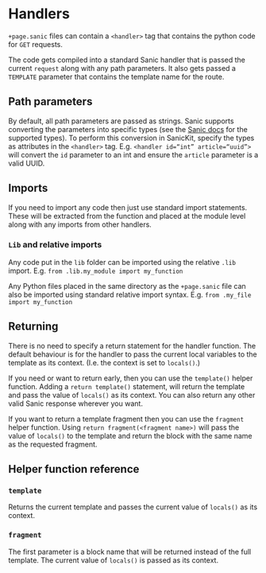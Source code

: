 # Handlers

`+page.sanic` files can contain a `<handler>` tag that contains the python code for `GET` requests. 

The code gets compiled into a standard Sanic handler that is passed the current `request` along with any path parameters. It also gets passed a `TEMPLATE` parameter that contains the template name for the route. 

## Path parameters

By default, all path parameters are passed as strings. Sanic supports converting the parameters into specific types (see the [Sanic docs](https://sanic.dev/en/guide/basics/routing.html#http-methods) for the supported types). To perform this conversion in SanicKit, specify the types as attributes in the `<handler>` tag. E.g. `<handler id=“int” article=“uuid”>` will convert the `id` parameter to an int and ensure the `article` parameter is a valid UUID.

## Imports

If you need to import any code then just use standard import statements. These will be extracted from the function and placed at the module level along with any imports from other handlers. 

### `Lib` and relative imports

Any code put in the `lib` folder can be imported using the relative `.lib` import. E.g. `from .lib.my_module import my_function`

Any Python files placed in the same directory as the `+page.sanic` file can also be imported using standard relative import syntax. E.g. `from .my_file import my_function`

##  Returning 

There is no need to specify a return statement for the handler function. The default behaviour is for the handler to pass the current local variables to the template as its context. (I.e. the context is set to `locals()`.)

If you need or want to return early, then you can use the `template()` helper function. Adding a `return template()` statement, will return the template and pass the value of `locals()` as its context. You can also return any other valid Sanic response wherever you want. 

If you want to return a template fragment then you can use the `fragment` helper function. Using `return fragment(<fragment name>)` will pass the value of `locals()` to the template and return the block with the same name as the requested fragment. 


##  Helper function reference

###  `template`

Returns the current template and passes the current value of `locals()` as its context. 

###  `fragment`

The first parameter is a block name that will be returned instead of the full template. The current value of `locals()` is passed as its context. 

